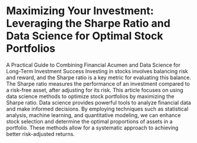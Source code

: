 # Maximizing Your Investment: Leveraging the Sharpe Ratio and Data Science for Optimal Stock Portfolios
A Practical Guide to Combining Financial Acumen and Data Science for Long-Term Investment Success
Investing in stocks involves balancing risk and reward, and the Sharpe ratio is a key metric for evaluating this balance. The Sharpe ratio measures the performance of an investment compared to a risk-free asset, after adjusting for its risk. This article focuses on using data science methods to optimize stock portfolios by maximizing the Sharpe ratio.
Data science provides powerful tools to analyze financial data and make informed decisions. By employing techniques such as statistical analysis, machine learning, and quantitative modeling, we can enhance stock selection and determine the optimal proportions of assets in a portfolio. These methods allow for a systematic approach to achieving better risk-adjusted returns.

